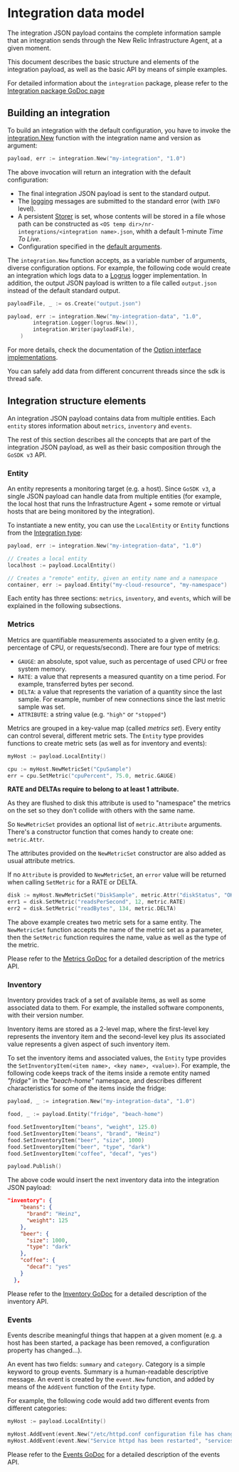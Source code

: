 # Integration data model

The integration JSON payload contains the complete information sample that an integration sends through the New Relic
Infrastructure Agent, at a given moment.

This document describes the basic structure and elements of the integration payload, as well as the basic API by means
of simple examples.

For detailed information about the `integration` package, please refer to the
[Integration package GoDoc page](https://godoc.org/github.com/newrelic/infra-integrations-sdk/integration)

## Building an integration

To build an integration with the default configuration, you have to invoke the
[integration.New](https://godoc.org/github.com/newrelic/infra-integrations-sdk/integration#New) function with
the integration name and version as argument:

```go
payload, err := integration.New("my-integration", "1.0")
```

The above invocation will return an integration with the default configuration:

* The final integration JSON payload is sent to the standard output.
* The [logging](log.md) messages are submitted to the standard error (with `INFO` level).
* A persistent [Storer](persist.md) is set, whose contents will be stored in a file whose path can be constructed as
  `<OS temp dir>/nr-integrations/<integration name>.json`, whith a default 1-minute _Time To Live_.
* Configuration specified in the [default arguments](args.md).

The `integration.New` function accepts, as a variable number of arguments, diverse configuration options. For example,
the following code would create an integration which logs data to a [Logrus](https://github.com/sirupsen/logrus)
logger implementation. In addition, the
output JSON payload is written to a file called `output.json` instead of the default standard output.

```go
payloadFile, _ := os.Create("output.json")

payload, err := integration.New("my-integration-data", "1.0",
        integration.Logger(logrus.New()),
        integration.Writer(payloadFile),
    )
```

For more details, check the documentation of the
[Option interface implementations](https://godoc.org/github.com/newrelic/infra-integrations-sdk/integration#Option).

You can safely add data from different concurrent threads since the sdk is thread safe.

## Integration structure elements

An integration JSON payload contains data from multiple entities. Each `entity` stores information about `metrics`,
`inventory` and `events`.

The rest of this section describes all the concepts that are part of the integration JSON payload, as well as their
basic composition through the `GoSDK v3` API.

### Entity

An entity represents a monitoring target (e.g. a host). Since `GoSDK v3`, a single JSON payload can handle data from
multiple entities (for example, the local host that runs the Infrastructure Agent + some remote or virtual hosts that
are being monitored by the integration).

To instantiate a new entity, you can use the `LocalEntity` or `Entity` functions from the 
[Integration type](https://godoc.org/github.com/newrelic/infra-integrations-sdk/integration#Integration):

```go
payload, err := integration.New("my-integration-data", "1.0")

// Creates a local entity
localhost := payload.LocalEntity()

// Creates a "remote" entity, given an entity name and a namespace
container, err := payload.Entity("my-cloud-resource", "my-namespace")
```

Each entity has three sections: `metrics`, `inventory`, and `events`, which will be explained in the following
subsections.

### Metrics

Metrics are quantifiable measurements associated to a given entity (e.g. percentage of CPU, or requests/second). There
are four type of metrics:

* `GAUGE`: an absolute, spot value, such as percentage of used CPU or free system memory.
* `RATE`: a value that represents a measured quantity on a time period. For example, transferred bytes per second.
* `DELTA`: a value that represents the variation of a quantity since the last sample. For example, number of new
  connections since the last metric sample was set.
* `ATTRIBUTE`: a string value (e.g. `"high"` or `"stopped"`)

Metrics are grouped in a key-value map (called _metrics set_). Every entity can control several, different metric sets.
The `Entity` type provides functions to create metric sets (as well as for inventory and events):

```go
myHost := payload.LocalEntity()

cpu := myHost.NewMetricSet("CpuSample")
err = cpu.SetMetric("cpuPercent", 75.0, metric.GAUGE)
```

**RATE and DELTAs require to belong to at least 1 attribute.**

As they are flushed to disk this attribute is used to "namespace" the metrics on the set so they don't collide with others with the same name.

So `NewMetricSet` provides an optional list of `metric.Attribute` arguments. There's a constructor function that comes handy to create one: `metric.Attr`.

The attributes provided on the `NewMetricSet` constructor are also added as usual attribute metrics.

If no `Attribute` is provided to `NewMetricSet`, an `error` value will be returned when calling `SetMetric` for a RATE or DELTA.

```go
disk := myHost.NewMetricSet("DiskSample", metric.Attr("diskStatus", "OK"))
err1 = disk.SetMetric("readsPerSecond", 12, metric.RATE)
err2 = disk.SetMetric("readBytes", 134, metric.DELTA)
```

The above example creates two metric sets for a same entity. The `NewMetricSet` function accepts the name of the
metric set as a parameter, then the `SetMetric` function requires the name, value as well as the type of the metric.

Please refer to the [Metrics GoDoc](https://godoc.org/github.com/newrelic/infra-integrations-sdk/data/metric) for a
detailed description of the metrics API.

### Inventory

Inventory provides track of a set of available items, as well as some associated data to them. For example, the
installed software components, with their version number.

Inventory items are stored as a 2-level map, where the first-level key represents the inventory item and the 
second-level key plus its associated value represents a given aspect of such inventory item.

To set the inventory items and associated values, the `Entity` type provides the
`SetInventoryItem(<item name>, <key name>, <value>)`. For example, the following code keeps track of the items inside
a remote entity named _"fridge"_ in the _"beach-home"_ namespace, and describes different characteristics for some
of the items inside the fridge:

```go
payload, _ := integration.New("my-integration-data", "1.0")

food, _ := payload.Entity("fridge", "beach-home")

food.SetInventoryItem("beans", "weight", 125.0)
food.SetInventoryItem("beans", "brand", "Heinz")
food.SetInventoryItem("beer", "size", 1000)
food.SetInventoryItem("beer", "type", "dark")
food.SetInventoryItem("coffee", "decaf", "yes")

payload.Publish()
``` 

The above code would insert the next inventory data into the integration JSON payload:

```json
"inventory": {
    "beans": {
      "brand": "Heinz",
      "weight": 125
    },
    "beer": {
      "size": 1000,
      "type": "dark"
    },
    "coffee": {
      "decaf": "yes"
    }
  },
```

Please refer to the [Inventory GoDoc](https://godoc.org/github.com/newrelic/infra-integrations-sdk/data/inventory) for a
detailed description of the inventory API.

### Events

Events describe meaningful things that happen at a given moment (e.g. a host has been started, a package has been
removed, a configuration property has changed...).

An event has two fields: `summary` and `category`. Category is a simple keyword to group events. Summary is a
human-readable descriptive message. An event is created by the `event.New` function, and added by means of the
`AddEvent` function of the `Entity` type.

For example, the following code would add two different events from different categories:

```go
myHost := payload.LocalEntity()

myHost.AddEvent(event.New("/etc/httpd.conf configuration file has changed", "config"))
myHost.AddEvent(event.New("Service httpd has been restarted", "services"))
```

Please refer to the [Events GoDoc](https://godoc.org/github.com/newrelic/infra-integrations-sdk/data/event) for a
detailed description of the events API.

